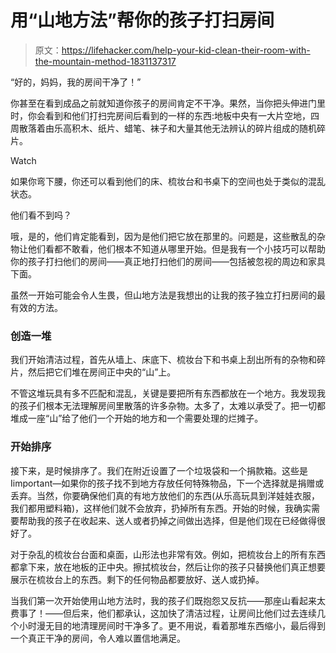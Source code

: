 # 用“山地方法”帮你的孩子打扫房间

> 原文：<https://lifehacker.com/help-your-kid-clean-their-room-with-the-mountain-method-1831137317>

“好的，妈妈，我的房间干净了！”

你甚至在看到成品之前就知道你孩子的房间肯定不干净。果然，当你把头伸进门里时，你会看到和他们打扫完房间后看到的一样的东西:地板中央有一大片空地，四周散落着由乐高积木、纸片、蜡笔、袜子和大量其他无法辨认的碎片组成的随机碎片。

Watch

如果你弯下腰，你还可以看到他们的床、梳妆台和书桌下的空间也处于类似的混乱状态。

他们看不到吗？

哦，是的，他们肯定能看到，因为是他们把它放在那里的。问题是，这些散乱的杂物让他们看都不敢看，他们根本不知道从哪里开始。但是我有一个小技巧可以帮助你的孩子打扫他们的房间——真正地打扫他们的房间——包括被忽视的周边和家具下面。

虽然一开始可能会令人生畏，但山地方法是我想出的让我的孩子独立打扫房间的最有效的方法。

### 创造一堆

我们开始清洁过程，首先从墙上、床底下、梳妆台下和书桌上刮出所有的杂物和碎片，然后把它们堆在房间正中央的“山”上。

不管这堆玩具有多不匹配和混乱，关键是要把所有东西都放在一个地方。我发现我的孩子们根本无法理解房间里散落的许多杂物。太多了，太难以承受了。把一切都堆成一座“山”给了他们一个开始的地方和一个需要处理的烂摊子。

### 开始排序

接下来，是时候排序了。我们在附近设置了一个垃圾袋和一个捐款箱。这些是 Iimportant—如果你的孩子找不到地方存放任何特殊物品，下一个选择就是捐赠或丢弃。当然，你要确保他们真的有地方放他们的东西(从乐高玩具到洋娃娃衣服，我们都用塑料箱)，这样他们就不会放弃，扔掉所有东西。开始的时候，我确实需要帮助我的孩子在收起来、送人或者扔掉之间做出选择，但是他们现在已经做得很好了。

对于杂乱的梳妆台台面和桌面，山形法也非常有效。例如，把梳妆台上的所有东西都拿下来，放在地板的正中央。擦拭梳妆台，然后让你的孩子只替换他们真正想要展示在梳妆台上的东西。剩下的任何物品都要放好、送人或扔掉。

当我们第一次开始使用山地方法时，我的孩子们既抱怨又反抗——那座山看起来太费事了！——但后来，他们都承认，这加快了清洁过程，让房间比他们过去连续几个小时漫无目的地清理房间时干净多了。更不用说，看着那堆东西缩小，最后得到一个真正干净的房间，令人难以置信地满足。
